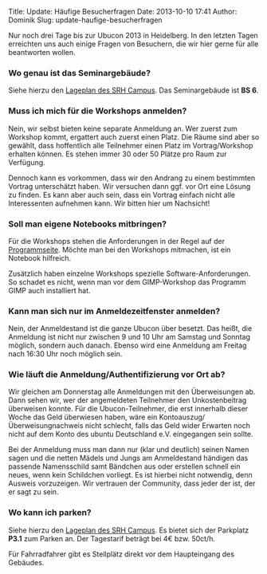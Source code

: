Title: Update: Häufige Besucherfragen
Date: 2013-10-10 17:41
Author: Dominik
Slug: update-haufige-besucherfragen

Nur noch drei Tage bis zur Ubucon 2013 in Heidelberg. In den letzten
Tagen erreichten uns auch einige Fragen von Besuchern, die wir hier
gerne für alle beantworten wollen.


### Wo genau ist das Seminargebäude?


Siehe hierzu den [Lageplan des SRH
Campus](http://www.hochschule-heidelberg.de/fileadmin/srh/heidelberg/pdfs/Allgemein/2013.03.14_Campusolan_inkl_Text.pdf).
Das Seminargebäude ist **BS 6**.


### Muss ich mich für die Workshops anmelden?


Nein, wir selbst bieten keine separate Anmeldung an. Wer zuerst zum
Workshop kommt, ergattert auch zuerst einen Platz. Die Räume sind aber
so gewählt, dass hoffentlich alle Teilnehmer einen Platz im
Vortrag/Workshop erhalten können. Es stehen immer 30 oder 50 Plätze pro
Raum zur Verfügung.


Dennoch kann es vorkommen, dass wir den Andrang zu einem bestimmten
Vortrag unterschätzt haben. Wir versuchen dann ggf. vor Ort eine Lösung
zu finden. Es kann aber auch sein, dass ein Vortrag einfach nicht alle
Interessenten aufnehmen kann. Wir bitten hier um Nachsicht!


### Soll man eigene Notebooks mitbringen?


Für die Workshops stehen die Anforderungen in der Regel auf der
[Programmseite](/2013/programm). Möchte man bei den Workshops mitmachen,
ist ein Notebook hilfreich.


Zusätzlich haben einzelne Workshops spezielle Software-Anforderungen. So
schadet es nicht, wenn man vor dem GIMP-Workshop das Programm GIMP auch
installiert hat.


### Kann man sich nur im Anmeldezeitfenster anmelden?


Nein, der Anmeldestand ist die ganze Ubucon über besetzt. Das heißt, die
Anmeldung ist nicht nur zwischen 9 und 10 Uhr am Samstag und Sonntag
möglich, sondern auch danach. Ebenso wird eine Anmeldung am Freitag nach
16:30 Uhr noch möglich sein.


### Wie läuft die Anmeldung/Authentifizierung vor Ort ab?


Wir gleichen am Donnerstag alle Anmeldungen mit den Überweisungen ab.
Dann sehen wir, wer der angemeldeten Teilnehmer den Unkostenbeitrag
überweisen konnte. Für die Ubucon-Teilnehmer, die erst innerhalb dieser
Woche das Geld überwiesen haben, wäre ein
Kontoauszug/Überweisungnachweis nicht schlecht, falls das Geld wider
Erwarten noch nicht auf dem Konto des ubuntu Deutschland e.V.
eingegangen sein sollte.


Bei der Anmeldung muss man dann nur (klar und deutlich) seinen Namen
sagen und die netten Mädels und Jungs am Anmeldestand händigen das
passende Namensschild samt Bändchen aus oder erstellen schnell ein
neues, wenn kein Schildchen vorliegt. Es ist hierbei nicht notwendig,
denn Ausweis vorzuzeigen. Wir vertrauen der Community, dass jeder der
ist, der er sagt zu sein.


### Wo kann ich parken?


Siehe hierzu den [Lageplan des SRH
Campus](http://www.hochschule-heidelberg.de/fileadmin/srh/heidelberg/pdfs/Allgemein/2013.03.14_Campusolan_inkl_Text.pdf).
Es bietet sich der Parkplatz **P3.1** zum Parken an. Der Tagestarif
beträgt bei 4€ bzw. 50ct/h.


Für Fahrradfahrer gibt es Stellplätz direkt vor dem Haupteingang des
Gebäudes.



